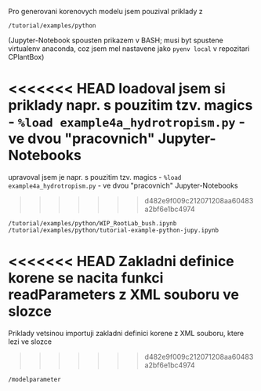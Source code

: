 Pro generovani korenovych modelu jsem pouzival priklady z

    /tutorial/examples/python

(Jupyter-Notebook spousten prikazem v BASH; musi byt spustene virtualenv anaconda, coz jsem mel nastavene jako ```pyenv local``` v repozitari CPlantBox)

<<<<<<< HEAD
loadoval jsem si priklady napr. s pouzitim tzv. magics - ```%load example4a_hydrotropism.py``` - ve dvou "pracovnich" Jupyter-Notebooks
=======
upravoval jsem je napr. s pouzitim tzv. magics - ```%load example4a_hydrotropism.py``` - ve dvou "pracovnich" Jupyter-Notebooks
>>>>>>> d482e9f009c212071208aa60483a2bf6e1bc4974

    /tutorial/examples/python/WIP_RootLab_bush.ipynb
    /tutorial/examples/python/tutorial-example-python-jupy.ipynb


<<<<<<< HEAD
Zakladni definice korene se nacita funkci readParameters z XML souboru ve slozce
=======
Priklady vetsinou importuji zakladni definici korene z XML souboru, ktere lezi ve slozce
>>>>>>> d482e9f009c212071208aa60483a2bf6e1bc4974

    /modelparameter
